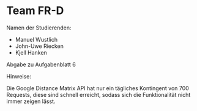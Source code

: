 # Team FR-D

Namen der Studierenden:

- Manuel Wustlich
- John-Uwe Riecken
- Kjell Hanken

Abgabe zu Aufgabenblatt 6

Hinweise:

Die Google Distance Matrix API hat nur ein tägliches Kontingent von 700 Requests, diese sind schnell erreicht, sodass sich die Funktionalität nicht immer zeigen lässt.
